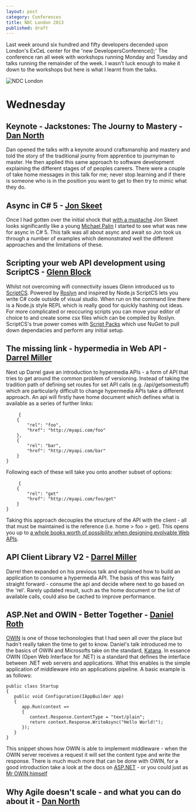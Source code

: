 ```yaml
---
layout: post
category: Conferences
title: NDC London 2013
published: draft
---
```


Last week around six hundred and fifty developers decended upon London's ExCeL center for the 'new DevelopersConference();' The conference ran all week with workshops running Monday and Tuesday and talks running the remainder of the week. I wasn't luck enough to make it down to the workshops but here is what I learnt from the talks.

![NDC London][-1]

<!--excerpt-->

Wednesday
=========

Keynote - Jackstones: The Journy to Mastery - [Dan North][0]
-------------------------------------------

Dan opened the talks with a keynote around craftsmanship and mastery and told the story of the traditional journy from apprentice to journyman to master. He then applied this same approach to software development explaining the different stages of of peoples careers. There were a couple of take home messages in this talk for me; never stop learning and if there is someone who is in the position you want to get to then try to mimic what they do.

Async in C# 5 - [Jon Skeet][1]
-------------

Once I had gotten over the initial shock that [with a mustache][2] Jon Skeet looks significantly like a young [Michael Palin][3] I started to see what was new for async in C# 5. This talk was all about async and await so Jon took us through a number of examples which demonstrated well the different approaches and the limitations of these.

Scripting your web API development using ScriptCS - [Glenn Block][4]
-------------------------------------------------

Whilst not overcoming wifi connectivity issues Glenn introduced us to [ScriptCS][5]. Powered by [Roslyn][6] and inspired by Node.js ScriptCS lets you write C# code outside of visual studio. When run on the command line there is a Node.js style REPL which is really good for quickly hashing out ideas. For more complicated or reoccuring scripts you can move your editor of choice to and create some csx files which can be compiled by Roslyn. ScriptCS's true power comes with [Script Packs][7] which use NuGet to pull down dependacies and perform any initial setup.

The missing link - hypermedia in Web API - [Darrel Miller][8]
----------------------------------------

Next up Darrel gave an introduction to hypermedia APIs - a form of API that tries to get around the common problem of versioning. Instead of taking the tradition path of defining set routes for set API calls (e.g. /api/getsomestuff) which are particularly difficult to change hypermedia APIs take a different approach. An api will firstly have home document which defines what is available as a series of further links:

<pre>
	<code class="javascript">{
	{
		"rel": "foo",
		"href": "http://myapi.com/foo"
	},
	{
		"rel": "bar",
		"href": "http://myapi.com/bar"
	}
}</code>
</pre>
Following each of these will take you onto another subset of options:

<pre>
	<code class="javascript">{
	{
		"rel": "get"
		"href": "http://myapi.com/foo/get"
	}
}</code>
</pre>

Taking this approach decouples the structure of the API with the client - all that must be maintained is the reference (i.e. home > foo > get). This opens you up to [a whole books worth of possibility when designing evolvable Web APIs][9].

API Client Library V2 - [Darrel Miller][8]
---------------------

Darrel then expanded on his previous talk and explained how to build an application to consume a hypermedia API. The basis of this was fairly straight forward - consume the api and decide where next to go based on the 'rel'. Rarely updated result, such as the home document or the list of available calls, could also be cached to improve performance.

ASP.Net and OWIN - Better Together - [Daniel Roth][10]
----------------------------------

[OWIN][12] is one of those techonologies that I had seen all over the place but hadn't really taken the time to get to know. Daniel's talk introduced me to the basics of OWIN and Microsofts take on the standard, [Katana][11]. In essance OWIN (Open Web Interface for .NET) is a standard that defines the interface between .NET web servers and applications. What this enables is the simple application of middleware into an applications pipeline. A basic example is as follows: 

	public class Startup
	{
	   public void Configuration(IAppBuilder app)
	   {
	      app.Run(context =>
	      {
	         context.Response.ContentType = "text/plain";
	         return context.Response.WriteAsync("Hello World!");
	      });
	   }
	}

This snippet shows how OWIN is able to implement middleware - when the OWIN server receives a request it will set the content type and write the response. There is much much more that can be done with OWIN, for a good introduction take a look at the docs on [ASP.NET][13] - or you could just as [Mr OWIN himself][14]

Why Agile doesn't scale - and what you can do about it - [Dan North][0]
------------------------------------------------------




   [-2]: http://adamralph.com/tags/#NDC
   [-1]: /../images/ndc_london.jpg
   [0]: https://twitter.com/tastapod
   [1]: https://twitter.com/jonskeet
   [2]: http://uk.movember.com/mospace/6769921
   [3]: http://ia.media-imdb.com/images/M/MV5BNTQ5OTMyMzQ2MF5BMl5BanBnXkFtZTcwMTk5MzAxMw@@._V1_SX640_SY720_.jpg
   [4]: https://twitter.com/gblock
   [5]: http://scriptcs.net/
   [6]: http://msdn.microsoft.com/en-gb/vstudio/roslyn.aspx
   [7]: https://github.com/scriptcs/scriptcs/wiki/Script-Packs-master-list
   [8]: https://twitter.com/darrel_miller
   [9]: http://www.amazon.co.uk/Designing-Evolvable-Web-APIs-ASP-NET/dp/1449337716/
   [10]: https://twitter.com/danroth27
   [11]: http://katanaproject.codeplex.com/documentation
   [12]: http://owin.org/
   [13]: http://www.asp.net/aspnet/overview/owin-and-katana/an-overview-of-project-katana
   [14]: (https://twitter.com/randompunter) "Damian Hickey"
